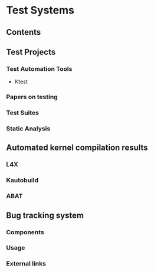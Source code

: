 # Test Systems
## Contents
## Test Projects
### Test Automation Tools
* Ktest
### Papers on testing
### Test Suites
### Static Analysis
## Automated kernel compilation results
### L4X
### Kautobuild
### ABAT
## Bug tracking system
### Components
### Usage
### External links
